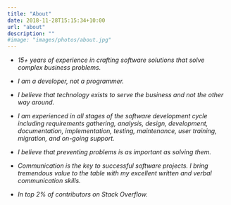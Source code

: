 ```yaml
---
title: "About"
date: 2018-11-28T15:15:34+10:00
url: "about"
description: ""
#image: "images/photos/about.jpg"
---
```

- _15+ years of experience in crafting software solutions that solve complex business problems._

- _I am a developer, not a programmer._

- _I believe that technology exists to serve the business and not the other way around._

- _I am experienced in all stages of the software development cycle including requirements gathering, analysis, design, development, documentation, implementation, testing, maintenance, user training, migration, and on-going support._

- _I believe that preventing problems is as important as solving them._

- _Communication is the key to successful software projects. I bring tremendous value to the table with my excellent written and verbal communication skills._

- _In top 2% of contributors on Stack Overflow._
